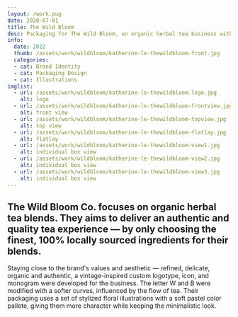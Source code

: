 ```yaml
---
layout: /work.pug
date: 2020-07-01
title: The Wild Bloom
desc: Packaging for The Wild Bloom, an organic herbal tea business with a refined, delicate, organic and authentic aesthetics.
info:
  date: 2022
  thumb: /assets/work/wildbloom/katherine-le-thewildbloom-front.jpg
  categories:
  - cat: Brand Identity
  - cat: Packaging Design
  - cat: Illustrations
imglist:
  - url: /assets/work/wildbloom/katherine-le-thewildbloom-logo.jpg
    alt: logo
  - url: /assets/work/wildbloom/katherine-le-thewildbloom-frontview.jpg
    alt: front view
  - url: /assets/work/wildbloom/katherine-le-thewildbloom-topview.jpg
    alt: top view
  - url: /assets/work/wildbloom/katherine-le-thewildbloom-flatlay.jpg
    alt: flatlay
  - url: /assets/work/wildbloom/katherine-le-thewildbloom-view1.jpg
    alt: individual box view
  - url: /assets/work/wildbloom/katherine-le-thewildbloom-view2.jpg
    alt: individual box view
  - url: /assets/work/wildbloom/katherine-le-thewildbloom-view3.jpg
    alt: individual box view
---
```

## The Wild Bloom Co. focuses on organic herbal tea blends. They aims to deliver an authentic and quality tea experience &mdash; by only choosing the finest, 100% locally sourced ingredients for their blends.

Staying close to the brand's values and aesthetic &mdash; refined, delicate, organic and authentic, a vintage-inspired custom logotype, icon, and monogram were developed for the business. The letter W and B were modified with a softer curves, influenced by the flow of tea. Their packaging uses a set of stylized floral illustrations with a soft pastel color pallete, giving them more character while keeping the minimalistic look.